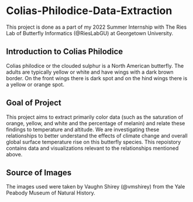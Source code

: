 # Colias-Philodice-Data-Extraction
This project is done as a part of my 2022 Summer Internship with The Ries Lab of Butterfly Informatics (@RiesLabGU) at Georgetown University.

## Introduction to Colias Philodice
Colias philodice or the clouded sulphur is a North American butterfly. The adults are typically yellow or white and have wings with a dark brown border. On the front wings there is  dark spot and on the hind wings there is a yellow or orange spot.

## Goal of Project
This project aims to extract primarily color data (such as the saturation of orange, yellow, and white and the percentage of melanin) and relate these findings to temperature and altitude. We are investigating these relationships to better understand the effects of climate change and overall global surface temperature rise on this butterfly species. This repoistory contains data and visualizations relevant to the relationships mentioned above. 

## Source of Images
The images used were taken by Vaughn Shirey (@vmshirey) from the Yale Peabody Museum of Natural History.

